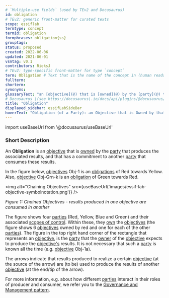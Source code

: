```yaml
---
# `Multiple-use fields` (used by TEv2 and Docusaurus)
id: obligation
# TEv2: generic front-matter for curated texts
scope: essiflab
termtype: concept
termid: obligation
formphrases: obligation{ss}
grouptags:
status: proposed
created: 2022-06-06
updated: 2021-06-01
vsntag: v0.1
contributors: RieksJ
# TEv2: type-specific front-matter for type `concept`
term: Obligation # Text that is the name of the concept in (human readable) texts.
fullterm:
shorterm:
synonyms:
glossaryText: "an [objective](@) that is [owned](@) by the [party](@) that produces the associated results, and that has a commitment to another [party](@) that consumes these results."
# Docusaurus \(see https://docusaurus\.io/docs/api/plugins/@docusaurus/plugin-content-docs#markdown-front-matter\):
title: "Obligation"
displayed_sidebar: essifLabSideBar
hoverText: "Obligation (of a Party): an Objective that is Owned by that Party for which it produces the associated results, and has a commitment to another Party that consumes these results."
---
```


import useBaseUrl from '@docusaurus/useBaseUrl'

### Short Description
An **Obligation** is an [objective](@) that is [owned](@) by the [party](@) that produces the associated results, and that has a commitment to another [party](@) that consumes these results.

In the figure below, [objectives](@) Obj-1 is an [obligations](@) of Red towards Yellow. Also, [objective](@) Obj-Grn-k is an [obligation](@) of Green towards Red.

<img
  alt="Chaining Objectives"
  src={useBaseUrl('images/essif-lab-objective-symbolnotation.png')}
/>

*Figure 1: Chained Objectives - results produced in one objective are consumed in another*

The figure shows four [parties](@) (Red, Yellow, Blue and Green) and their associated [scopes of control](@). Within these, they [own](@) the [objectives](@) (the figure shows 6 [objectives](@) owned by red and one for each of the other [parties](@)). The figure in the top right hand corner of the rectangle that represents an [objective](@), is the [party](@) that the [owner](@) of the [objective](@) expects to produce the [objective's](@) results. It is not necessary that such a [party](@) is known all the time (e.g. [objective](@) Obj-1a).

The arrows indicate that results produced to realize a certain [objective](@) (at the source of the arrow) are (to be) used to produce the results of another [objective](@) (at the end/tip of the arrow).

For more information, e.g. about how different [parties](@) interact in their roles of producer and consumer, we refer you to the [Governance and Management pattern](pattern-governance-and-management@).